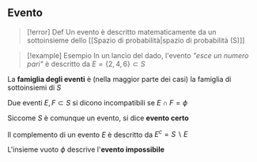 ## Evento

> [!error] Def
> Un evento è descritto matematicamente da un sottoinsieme dello [[Spazio di probabilità|spazio di probabilità (S)]]
> 

> [!example] Esempio
> In un lancio del dado, l'evento *"esce un numero pari"* è descritto da $E=\{2, 4, 6\} \subset S$

La **famiglia degli eventi** è (nella maggior parte dei casi) la famiglia di sottoinsiemi di $S$

Due eventi $E,F \subset S$ si dicono incompatibili se $E \cap F = \phi$

Siccome $S$ è comunque un evento, si dice **evento certo**

Il complemento di un evento $E$ è descritto da $E^c=S \backslash E$

L'insieme vuoto $\phi$ descrive l'**evento impossibile**
